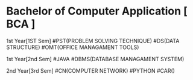 # Bachelor of Computer Application [ BCA ]
1st Year[1ST Sem]
#PST(PROBLEM SOLVING TECHNIQUE)
#DS(DATA STRUCTURE)
#OMT(OFFICE MANAGAMENT TOOLS)

1st Year[2nd Sem]
#JAVA
#DBMS(DATABASE MANAGAMENT SYSTEM)

2nd Year[3rd Sem]
#CN(COMPUTER NETWORK)
#PYTHON
#CAR()

